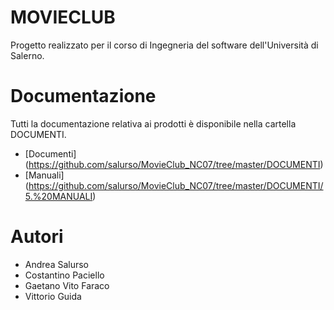 # MOVIECLUB 
Progetto realizzato per il corso di Ingegneria del software dell'Università di Salerno.

# Documentazione
Tutti la documentazione relativa ai prodotti è disponibile nella cartella DOCUMENTI.
- [Documenti] (https://github.com/salurso/MovieClub_NC07/tree/master/DOCUMENTI)
- [Manuali] (https://github.com/salurso/MovieClub_NC07/tree/master/DOCUMENTI/5.%20MANUALI)

# Autori
- Andrea Salurso
- Costantino Paciello
- Gaetano Vito Faraco
- Vittorio Guida
